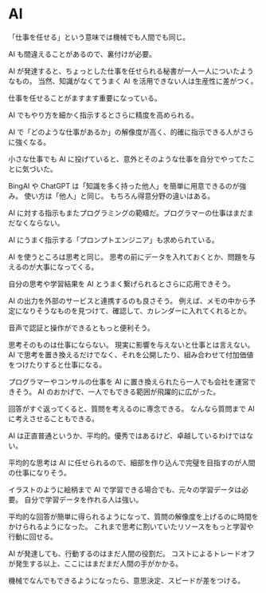 # AI

「仕事を任せる」という意味では機械でも人間でも同じ。

AI も間違えることがあるので、裏付けが必要。

AI が発達すると、ちょっとした仕事を任せられる秘書が一人一人についたようなもの。
当然、知識がなくてうまく AI を活用できない人は生産性に差がつく。

仕事を任せることがますます重要になっている。

AI でもやり方を細かく指示するとさらに精度を高められる。

AI で「どのような仕事があるか」の解像度が高く、的確に指示できる人がさらに強くなる。

小さな仕事でも AI に投げていると、意外とそのような仕事を自分でやってたことに気づいた。

BingAI や ChatGPT は「知識を多く持った他人」を簡単に用意できるのが強み。
使い方は「他人」と同じ。
もちろん得意分野の違いはある。

AI に対する指示もまたプログラミングの範疇だ。プログラマーの仕事はまだまだなくならない。

AI にうまく指示する「プロンプトエンジニア」も求められている。

AI を使うところは思考と同じ。
思考の前にデータを入れておくとか、問題を与えるのが大事になってくる。

自分の思考や学習結果を AI とうまく繋げられるとさらに応用できそう。

AI の出力を外部のサービスと連携するのも良さそう。
例えば、メモの中から予定になりそうなものを見つけて、確認して、カレンダーに入れてくれるとか。

音声で認証と操作ができるともっと便利そう。

思考そのものは仕事にならない。
現実に影響を与えないと仕事とは言えない。
AI で思考を置き換えるだけでなく、それを公開したり、組み合わせて付加価値をつけたりすると仕事になる。

プログラマーやコンサルの仕事を AI に置き換えられたら一人でも会社を運営できそう。
AI のおかげで、一人でもできる範囲が飛躍的に広がった。

回答がすぐ返ってくると、質問を考えるのに専念できる。
なんなら質問まで AI に考えさせることもできる。

AI は正直普通というか、平均的。優秀ではあるけど、卓越しているわけではない。

平均的な思考は AI に任せられるので、細部を作り込んで完璧を目指すのが人間の仕事になりそう。

イラストのように絵柄まで AI で学習できる場合でも、元々の学習データは必要。
自分で学習データを作れる人は強い。

平均的な回答が簡単に得られるようになって、質問の解像度を上げるのに時間をかけられるようになった。
これまで思考に割いていたリソースをもっと学習や行動に回せる。

AI が発達しても、行動するのはまだ人間の役割だ。
コストによるトレードオフが発生する以上、ここにはまだまだ人間の手がかかる。

機械でなんでもできるようになったら、意思決定、スピードが差をつける。
